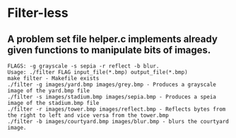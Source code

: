 # Filter-less

## A problem set file helper.c implements already given functions to manipulate bits of images.

	FLAGS: -g grayscale -s sepia -r reflect -b blur.
	Usage: ./filter FLAG input_file(*.bmp) output_file(*.bmp)
	make filter - Makefile exists
	./filter -g images/yard.bmp images/grey.bmp - Produces a grayscale image of the yard.bmp file
	./filter -s images/stadium.bmp images/sepia.bmp - Produces a speia image of the stadium.bmp file
	./filter -r images/tower.bmp images/reflect.bmp - Reflects bytes from the right to left and vice versa from the tower.bmp
	./filter -b images/courtyard.bmp images/blur.bmp - blurs the courtyard image.
